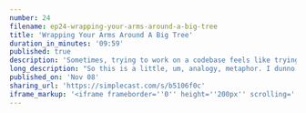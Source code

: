 ```yaml
---
number: 24
filename: ep24-wrapping-your-arms-around-a-big-tree
title: 'Wrapping Your Arms Around A Big Tree'
duration_in_minutes: '09:59'
published: true
description: 'Sometimes, trying to work on a codebase feels like trying to wrap your arms all the way around a big tree. Today I talk about this experience and push the analogy to it''s limits.'
long_description: "So this is a little, um, analogy, metaphor. I dunno. A little thought experiment, analogy thing that I thought of recently, and it just reminded me when I was recording that, that last episode called a lovely refactor. Um, so wrapping your arms around a big tree. Okay. So like I expressed, I got a pull request that overwhelmed me and the pull requests overwhelmed me, but also my own code base overwhelmed me.\r\n\r\nLike I hadn't touched, I hadn't. I feel like I don't know everything about the backend of Livewire right now. You know that that changes. The more you're working in a certain area, you understand a lot more. But over time, you know, it's like a sand timer thing, a code base, like you sort, you start to lose it gradually over time, and then as you work on it, you, you know, the sand fills back up and then it slowly drains out.\r\n\r\nSo this is kind of what came to me. I was thinking about, well, I don't really own this code anymore. This is, it's a, it's an unpleasant position to be in when you have to change code or work on code that you don't understand. Like there's too much stuff going on and you feel like you're wrapping your arms around a really big tree.\r\n\r\nYou want to wrap your arms, you want to touch your fingers at the other end, but you just can't, the tree is just too big. So I think this analogy works for a lot of things, like a Greenfield project, let's say. Um. It starts off as a STEM, just a tiny little sapling, and you can wrap your fingers around it on one hand and it grows and it grows as you build it, but you, you have full control over it.\r\n\r\nYou feel like, um, you know, every angle of it, all of those things. And so maybe good architecture, um, doesn't seem as important because you know, all the code. Um, and so I've seen this with even really big code bases at a company. Usually there is a, uh, a person who has been there forever. And who like wrote the thing and it's, you know, if it's a legacy 10 year old code base and they have their arms around the whole thing, I don't know how they do it.\r\n\r\nIt's a really big tree. So they must have really, really long arms, but they can make changes, you know, fast and, and um, yeah. But the changes aren't always architecturally sound and they're not necessarily thinking big picture architecture. Because they keep the whole code base. Maybe they're there, like the, the issue ticket guy, like you know, other, the, the new hires and the specialists and consultants are working on new features and other microservices.\r\n\r\nBut this guy, he's in the main code base and he's the one, you know, going through the issue tracker every day and fixing diverse parts of the code base. This is funny. I think it's, I think it's like a type, like in any longstanding code base or big or big company that's been around for a while.\r\n\r\nThere's this, this person definitely exists. Anyway, I say this to say that, um, that this person doesn't necessarily need good architecture or need as good of architecture because it's all in his head. Her, it head, um, doesn't need good architecture because it's all in their head. And, um.\r\n\r\nPerson. Now I'm hung up on the fact that I'm trying not to use the word he, because all the people I know that are like this are guys. Um, and I'm trying to use the VA when I'm saying this, but I don't know. Oh man. Oh man. Social, gender specific cities. Uh, okay. This person, this animal. Um, who is this way and wrap our arms around the code base.\r\n\r\nOkay. So you have your Greenfield app and you have your hand around the code base. Right. And like I said, or whatever the size of the code base is, when you own it, you own it and you can wheel and deal and move code fast. But when that sand timer runs out. And you lose, like let's say your arms shrink.\r\n\r\nSo the arms shrinking, we'll be the analogy for, um, for how much, you know of the code base and the size of the trunk will be how big the code base is or how complex it is. So as your arms shrink or the sand runs out and you try to reach around the tree and you can't anymore, and you can't touch your fingers, you have a couple of options, you can push through it and you can grow your arms.\r\n\r\nBy just working on the code base, understanding more of it, and eventually making the change or making dangerous changes, making changes you're not sure about, and hoping that, hoping that they work and don't impact other parts of the code base. Or you can shrink the trunk and a way to shrink the trunk is making abstractions that reveal the nature of the code base.\r\n\r\nSo this last, uh, architectural change that I, that I, um, talked about did just that. I, it took a system that was just a bunch of code, like unorganized. There was, there's files that run code and they do things in different places and the different things are scattered across. And I moved it into one little bit in the service provider that says, register.\r\n\r\nHydration, middleware and lists, all of these middlewares that are well-named. They name exactly what they do, and they're in a specific order because they act like layers of an onion on a shell. So this little bit now reveals the nature of the code base a little bit. You can remove this whole chunk and now you've removed a ton of functionality.\r\n\r\nYou can swap in functionality easily. You can comment out a line, and now you've removed that functionality from the code base completely. So, I don't know. It's just sort of something that's been rattling around in my head is this idea of, of that feeling like, you know, that feeling, if you've worked at any, on any real project, you know, the feeling of not being able to wrap your arms around the tree.\r\n\r\nAnd you also know, um. You know how nice it is when you can wrap your arms around the tree and how you get a little bit lazy in terms of architecture. So maybe this is a lesson in distancing yourself from the code base or fresh eyes coming on the scene of a code base. Because when they don't, when you don't have all the understanding, you, um.\r\n\r\nYou use, you can use, you can refactor, uh, to make the change easy to make, to reveal the nature of the code base at a, at a high level. And that's what it is. That's what abstractions are all about, is at the lowest level of abstraction, you have logic, you have procedures, you have imperative code, you have lines of if statements and L statements and whatnot.\r\n\r\nAnd maybe you put them into classes and you call it object orientation, but really if it's just, you know, imperative code jumped into classes, maybe you just got bought yourself a couple extra names or you know, whatever. But good abstractions help reveal the nature of these interactions and all of the patterns that you read about.\r\n\r\nThat I've read about and studied and you know, it's the famous like pattern of people developer who, you know, you don't know anything. And then you want to know everything. So you read all these books and you think you have to abide by all these practices and then you just throw them all out the door and start doing your own thing.\r\n\r\nWell, as I'm, I've been on this, do your own thing, journey for awhile. I'm starting to kind of rediscover a lot of the patterns that I've read about before. A lot of the principles I've joined your principles, things like that. Um, prefer composition over inheritance, uh, the law of Demeter, all of these things that I've encountered.\r\n\r\nAlong my journey I'm now re encountering, um, but organically, like encountering them in on my own and going, Oh, okay, so maybe these architectural astronauts who wrote these books warrant, um, you know, architectural astronaut, it's a PR PR pejorative term. It's like, it's almost like a, um, a hurtful term, you know?\r\n\r\nBut. But I don't know. Maybe there's something to it. There's definitely something to it, and maybe, I mean this, there's no, there's no substitute for experience. So even if I don't know, what am I saying? I'm saying that a lot of those principles are really good. I'm glad I've read about them.\r\n\r\nI'm glad I know them. But you know, you go through the phase of, you use them all and then use them to far, and you don't understand why they're there. That's the thing. It's like. There. It's like the LA, you know, there was a, a layer cast podcast awhile back when Matt Stauffer and, uh, Taylor and Jeffrey, that was just their show season one, I guess.\r\n\r\nUm. And Matt, at one point, Matt used to whip out like biblical analogies and they were pretty apt. Um, and one of them that I'll never forget was he said, uh, the Sabbath, I'm going to screw this up. I don't actually know the like verse or anything, but the SA the Sabbath is for you. You are not for the Sabbath or something like that.\r\n\r\nLike basically kind of this idea that in the new Testament, you know, um, Jesus comes and, and there's all these Jewish laws that, um, Pharisees and people are, uh, like. Like, believe it's really important to uphold these laws. And so their legalistics will say, and Jesus goes, so these laws are, you know, I'm not here to abolish the laws.\r\n\r\nI'm here to fulfill the law, or whatever. I don't know. It's a lot of confusing stuff, but the idea is that the laws aren't made for you to serve them. They're made. To serve you. So that's kind of the idea here with these, with these big patterns and principles, is I think that's the problem is you start by serving them, by learning them and writing them on a stone tablet and abiding.\r\n\r\nUm, and then at least if you're like me, I started to throw them out and kind of chart out my own path, and now I'm sort of seeing how they serve me. You know, they're meant to serve you. So it's. It's a change anyway, object orientation, principles, programming, all of those things. They're good things and abstractions are really, really good things because they help shrink the trunk of a big tree.\r\n\r\nThat's hard to wrap your arms around to help reveal the nature of the code base at a higher level. And that's the thing. It's all about levels of abstraction, right? The higher the level of abstraction, the more indirection, the more indirect. Um, uh, data flows, you know, like, it's not just literal line by line anymore.\r\n\r\nThere's moving parts. There's, uh, IOC containers. There's all of these things. And depending on the size of your code base, it can be way overkill. But I had a big code base or at the appropriate size. Higher levels of abstraction at the cost of indirection. They allow you to understand the inner workings of the code base, and you can easily swap things out and understand parts, whatever, blah, blah, blah.\r\n\r\nFive seconds left. Thanks for listening to the rant. Um, yeah."
published_on: 'Nov 08'
sharing_url: 'https://simplecast.com/s/b5106f0c'
iframe_markup: '<iframe frameborder=''0'' height=''200px'' scrolling=''no'' seamless src=''https://embed.simplecast.com/b5106f0c?color=f5f5f5'' width=''100%''></iframe>'
---
```

